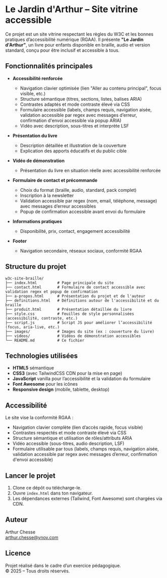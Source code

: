 # Le Jardin d'Arthur – Site vitrine accessible

Ce projet est un site vitrine respectant les règles du W3C et les bonnes pratiques d’accessibilité numérique (RGAA). Il présente **"Le Jardin d'Arthur"**, un livre pour enfants disponible en braille, audio et version standard, conçu pour être inclusif et accessible à tous.

## Fonctionnalités principales

- **Accessibilité renforcée**  
  - Navigation clavier optimisée (lien "Aller au contenu principal", focus visible, etc.)
  - Structure sémantique (titres, sections, listes, balises ARIA)
  - Contrastes adaptés et mode contraste élevé via CSS
  - Formulaire accessible (labels, champs requis, navigation aisée, validation accessible par regex avec messages d’erreur, confirmation d'envoi accessible via popup ARIA)
  - Vidéo avec description, sous-titres et interprète LSF

- **Présentation du livre**  
  - Description détaillée et illustration de la couverture
  - Explication des apports éducatifs et du public cible

- **Vidéo de démonstration**  
  - Présentation du livre en situation réelle avec accessibilité renforcée

- **Formulaire de contact et précommande**  
  - Choix du format (braille, audio, standard, pack complet)
  - Inscription à la newsletter
  - Validation accessible par regex (nom, email, téléphone, message) avec messages d’erreur accessibles
  - Popup de confirmation accessible avant envoi du formulaire

- **Informations pratiques**  
  - Disponibilité, prix, contact, engagement accessibilité

- **Footer**  
  - Navigation secondaire, réseaux sociaux, conformité RGAA

## Structure du projet

```
w3c-site-braille/
├── index.html         # Page principale du site
├── contact.html       # Formulaire de contact accessible avec validation regex et popup de confirmation
├── a-propos.html      # Présentation du projet et de l'auteur
├── definitions.html   # Définitions autour de l'accessibilité et du braille
├── produit.html       # Présentation détaillée du livre
├── style.css          # Feuilles de style personnalisées (accessibilité, contraste, etc.)
├── script.js          # Script JS pour améliorer l’accessibilité (focus, aria-live, etc.)
├── images/            # Images du site (ex : couverture du livre)
├── videos/            # Vidéos de démonstration accessibles
└── README.md          # Ce fichier
```

## Technologies utilisées

- **HTML5** sémantique
- **CSS3** (avec TailwindCSS CDN pour la mise en page)
- **JavaScript** vanilla pour l’accessibilité et la validation du formulaire
- **Font Awesome** pour les icônes
- **Responsive design** (mobile, tablette, desktop)

## Accessibilité

Le site vise la conformité RGAA :
- Navigation clavier complète (lien d’accès rapide, focus visible)
- Contrastes respectés et mode contraste élevé via CSS
- Structure sémantique et utilisation de rôles/attributs ARIA
- Vidéo accessible (sous-titres, audio description, LSF)
- Formulaire utilisable par tous (labels, champs requis, navigation aisée, validation accessible par regex avec messages d’erreur, confirmation d'envoi accessible)

## Lancer le projet

1. Clone ce dépôt ou télécharge-le.
2. Ouvre `index.html` dans ton navigateur.
3. Les dépendances externes (Tailwind, Font Awesome) sont chargées via CDN.

## Auteur

Arthur Chesse  
arthur.chesse@ynov.com

## Licence

Projet réalisé dans le cadre d’un exercice pédagogique.  
© 2025 – Tous droits réservés.